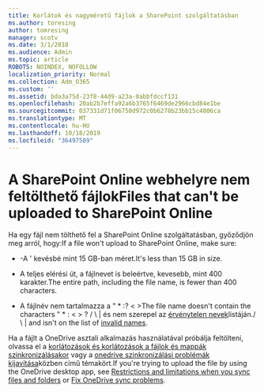 ```yaml
---
title: Korlátok és nagyméretű fájlok a SharePoint szolgáltatásban
ms.author: toresing
author: tomresing
manager: scotv
ms.date: 3/1/2018
ms.audience: Admin
ms.topic: article
ROBOTS: NOINDEX, NOFOLLOW
localization_priority: Normal
ms.collection: Adm_O365
ms.custom: ''
ms.assetid: bda3a75d-23f8-44d9-a23a-0abbfdccf131
ms.openlocfilehash: 20ab2b7effa92a6b3765f6469de2966cbd84e1be
ms.sourcegitcommit: 037331d71f06750d972c0b6278b23bb15c4806ca
ms.translationtype: MT
ms.contentlocale: hu-HU
ms.lasthandoff: 10/18/2019
ms.locfileid: "36497589"
---
```

# <a name="files-that-cant-be-uploaded-to-sharepoint-online"></a><span data-ttu-id="a17f5-102">A SharePoint Online webhelyre nem feltölthető fájlok</span><span class="sxs-lookup"><span data-stu-id="a17f5-102">Files that can't be uploaded to SharePoint Online</span></span>

<span data-ttu-id="a17f5-103">Ha egy fájl nem tölthető fel a SharePoint Online szolgáltatásban, győződjön meg arról, hogy:</span><span class="sxs-lookup"><span data-stu-id="a17f5-103">If a file won't upload to SharePoint Online, make sure:</span></span>
  
- <span data-ttu-id="a17f5-104">-A ' kevésbé mint 15 GB-ban méret.</span><span class="sxs-lookup"><span data-stu-id="a17f5-104">It's less than 15 GB in size.</span></span>
    
- <span data-ttu-id="a17f5-105">A teljes elérési út, a fájlnevet is beleértve, kevesebb, mint 400 karakter.</span><span class="sxs-lookup"><span data-stu-id="a17f5-105">The entire path, including the file name, is fewer than 400 characters.</span></span>
    
- <span data-ttu-id="a17f5-106">A fájlnév nem tartalmazza a " \* :? \< \></span><span class="sxs-lookup"><span data-stu-id="a17f5-106">The file name doesn't contain the characters " \* : \< \> ?</span></span> <span data-ttu-id="a17f5-107">/ \ | és nem szerepel az [érvénytelen nevek](https://go.microsoft.com/fwlink/?linkid=866430)listáján.</span><span class="sxs-lookup"><span data-stu-id="a17f5-107">/ \ | and isn't on the list of [invalid names](https://go.microsoft.com/fwlink/?linkid=866430).</span></span>
    
<span data-ttu-id="a17f5-108">Ha a fájlt a OneDrive asztali alkalmazás használatával próbálja feltölteni, olvassa el a [korlátozások és korlátozások a fájlok és mappák szinkronizálásakor](http://go.microsoft.com/fwlink/p/?LinkID=717734) vagy a [onedrive szinkronizálási problémák kijavítása](https://go.microsoft.com/fwlink/?linkid=866431)közben című témakört.</span><span class="sxs-lookup"><span data-stu-id="a17f5-108">If you're trying to upload the file by using the OneDrive desktop app, see [Restrictions and limitations when you sync files and folders](http://go.microsoft.com/fwlink/p/?LinkID=717734) or [Fix OneDrive sync problems](https://go.microsoft.com/fwlink/?linkid=866431).</span></span>
  

